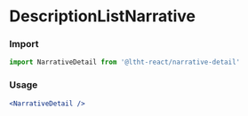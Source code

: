 # DescriptionListNarrative

<!-- STORY -->

### Import

```js
import NarrativeDetail from '@ltht-react/narrative-detail'
```

### Usage

```jsx
<NarrativeDetail />
```
